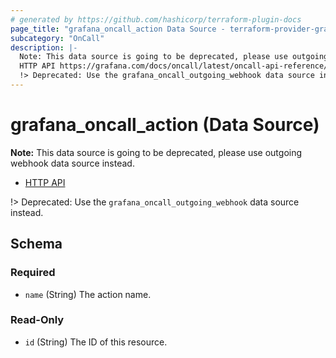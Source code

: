 ```yaml
---
# generated by https://github.com/hashicorp/terraform-plugin-docs
page_title: "grafana_oncall_action Data Source - terraform-provider-grafana"
subcategory: "OnCall"
description: |-
  Note: This data source is going to be deprecated, please use outgoing webhook data source instead.
  HTTP API https://grafana.com/docs/oncall/latest/oncall-api-reference/outgoing_webhooks/
  !> Deprecated: Use the grafana_oncall_outgoing_webhook data source instead.
---
```


# grafana_oncall_action (Data Source)

**Note:** This data source is going to be deprecated, please use outgoing webhook data source instead.
* [HTTP API](https://grafana.com/docs/oncall/latest/oncall-api-reference/outgoing_webhooks/)

!> Deprecated: Use the `grafana_oncall_outgoing_webhook` data source instead.



<!-- schema generated by tfplugindocs -->
## Schema

### Required

- `name` (String) The action name.

### Read-Only

- `id` (String) The ID of this resource.
